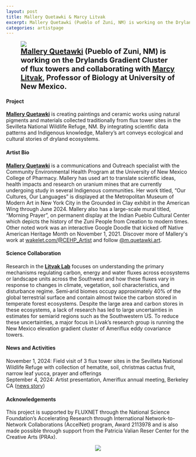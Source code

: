 ```yaml
---
layout: post
title: Mallery Quetawki & Marcy Litvak
excerpt: Mallery Quetawki (Pueblo of Zuni, NM) is working on the Drylands Gradient Cluster of flux towers and collaborating with Marcy Litvak, Professor of Biology at University of New Mexico.
categories: artistpage
---
```


<figure class="half">
	<img src="https://fluxnetart.github.io/images/Mallery_Marcy.png">
	<figcaption style="font-size: 20;"><b> <a href="https://wakelet.com/@CEHP_Artist">Mallery Quetawki</a> (Pueblo of Zuni, NM) is working on the Drylands Gradient Cluster of flux towers and collaborating with  <a href="https://www.litvaklab.org/">Marcy Litvak</a>, Professor of Biology at University of New Mexico.</b></figcaption>
</figure>


<h4>Project</h4>

<b><a href="https://wakelet.com/@CEHP_Artist">Mallery Quetawki</a></b> is creating paintings and ceramic works using natural pigments and materials collected traditionally from flux tower sites in the Sevilleta National Wildlife Refuge, NM. By integrating scientific data patterns and Indigenous knowledge, Mallery’s art conveys ecological and cultural stories of dryland ecosystems. 


<h4>Artist Bio</h4>

<b><a href="https://wakelet.com/@CEHP_Artist">Mallery Quetawki</a></b> is a communications and Outreach specialist with the Community Environmental Health Program at the University of New Mexico College of Pharmacy. Mallery has used art to translate scientific ideas, health impacts and research on uranium mines that are currently undergoing study in several Indigenous communities. Her work titled, “Our Cultures, Our Languages” is displayed at the Metropolitan Museum of Modern Art in New York City in the Grounded in Clay exhibit in the American Wing through June 2024. Mallery also has a large-scale mural titled, “Morning Prayer”, on permanent display at the Indian Pueblo Cultural Center which depicts the history of the Zuni People from Creation to modern times. Other noted work was an interactive Google Doodle that kicked off Native American Heritage Month on November 1, 2021. Discover more of Mallery's work at <a href="https://wakelet.com/@CEHP_Artist">wakelet.com/@CEHP_Artist</a> and follow <a href="https://www.instagram.com/m.quetawki.art/">@m.quetawki.art</a>.


<h4>Science Collaboration</h4>

Research in the <b><a href="https://www.litvaklab.org/">Litvak Lab</a></b> focuses on understanding the primary mechanisms regulating carbon, energy and water fluxes across ecosystems or landscape units across the Southwest and how these fluxes vary in response to changes in climate,  vegetation, soil characteristics, and disturbance regime. Semi‐arid biomes occupy approximately 40%  of the global terrestrial surface and contain almost twice the carbon  stored in temperate forest ecosystems. Despite the large area and carbon stores in these ecosystems, a lack of research has led to large uncertainties in estimates for semiarid regions such as the Southwestern US.  To reduce these uncertainties, a major focus in Livak’s research group is running the New Mexico elevation gradient cluster of Ameriflux eddy covariance towers.


<h4>News and Activities</h4>

<figcaption>
November 1, 2024: Field visit of 3 flux tower sites in the Sevilleta National Wildlife Refuge with collection of hematite, soil, christmas cactus fruit, narrow leaf yucca, prayer and offerings<br>
September 4, 2024: Artist presentation, Ameriflux annual meeting, Berkeley CA (<a href="https://fluxnetart.github.io/amerifluxmeeting/">news story</a>)<br>
</figcaption>


<h4>Acknowledgements</h4>

<figcaption>
This project is supported by FLUXNET through the National Science Foundation’s Accelerating Research through International Network-to-Network Collaborations (AccelNet) program, Award 2113978 and is also made possible through support from the Patricia Valian Reser Center for the Creative Arts (PRAx). 
</figcaption>

<figure style="text-align: center;">
  <img src="https://fluxnetart.github.io/images/Mallery_logos.png">
</figure>
